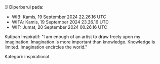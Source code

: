 ⏰ Diperbarui pada:
- WIB: Kamis, 19 September 2024 22.26.16 UTC
- WITA: Kamis, 19 September 2024 23.26.16 UTC
- WIT: Jumat, 20 September 2024 00.26.16 UTC

Kutipan Inspiratif:
"I am enough of an artist to draw freely upon my imagination. Imagination is more important than knowledge. Knowledge is limited. Imagination encircles the world."


Kategori: inspirational

